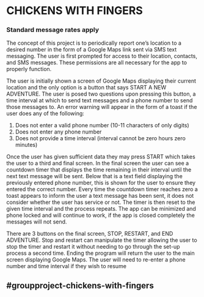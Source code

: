 # CHICKENS WITH FINGERS
### Standard message rates apply

The concept of this project is to periodically report one’s location to a desired number in the form of a Google Maps link sent via SMS text messaging. The user is first prompted for access to their location, contacts, and SMS messages. These permissions are all necessary for the app to properly function. 

The user is initially shown a screen of Google Maps displaying their current location and the only option is a button that says START A NEW ADVENTURE. The user is posed two questions upon pressing this button, a time interval at which to send text messages and a phone number to send those messages to. An error warning will appear in the form of a toast if the user does any of the following:

1.	Does not enter a valid phone number (10-11 characters of only digits)
2.	Does not enter any phone number
3.	Does not provide a time interval (interval cannot be zero hours zero minutes)

Once the user has given sufficient data they may press START which takes the user to a third and final screen. In the final screen the user can see a countdown timer that displays the time remaining in their interval until the next text message will be sent. Below that is a text field displaying the previously entered phone number, this is shown for the user to ensure they entered the correct number. Every time the countdown timer reaches zero a toast appears to inform the user a text message has been sent, it does not consider whether the user has service or not. The timer is then reset to the given time interval and the process repeats. The app can be minimized and phone locked and will continue to work, if the app is closed completely the messages will not send.

There are 3 buttons on the final screen, STOP, RESTART, and END ADVENTURE. Stop and restart can manipulate the timer allowing the user to stop the timer and restart it without needing to go through the set-up process a second time. Ending the program will return the user to the main screen displaying Google Maps. The user will need to re-enter a phone number and time interval if they wish to resume 


## #groupproject-chickens-with-fingers
